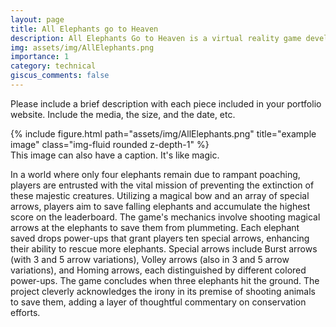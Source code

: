 ```yaml
---
layout: page
title: All Elephants go to Heaven
description: All Elephants Go to Heaven is a virtual reality game developed for the Oculus Rift S and Oculus Quest emphasizing an endless wave-based gameplay format. 
img: assets/img/AllElephants.png
importance: 1
category: technical
giscus_comments: false
---
```

Please include a brief description with each piece included in your portfolio website.  Include the media, the size, and the date, etc.

<div class="row">
    <div class="col-sm mt-3 mt-md-0">
        {% include figure.html path="assets/img/AllElephants.png" title="example image" class="img-fluid rounded z-depth-1" %}
    </div>
</div>
<div class="caption">
    This image can also have a caption. It's like magic.
</div>

<p>In a world where only four elephants remain due to rampant poaching, players are entrusted with the vital mission of preventing the extinction of these majestic creatures. Utilizing a magical bow and an array of special arrows, players aim to save falling elephants and accumulate the highest score on the leaderboard. The game's mechanics involve shooting magical arrows at the elephants to save them from plummeting. Each elephant saved drops power-ups that grant players ten special arrows, enhancing their ability to rescue more elephants. Special arrows include Burst arrows (with 3 and 5 arrow variations), Volley arrows (also in 3 and 5 arrow variations), and Homing arrows, each distinguished by different colored power-ups. The game concludes when three elephants hit the ground. The project cleverly acknowledges the irony in its premise of shooting animals to save them, adding a layer of thoughtful commentary on conservation efforts.</p>

